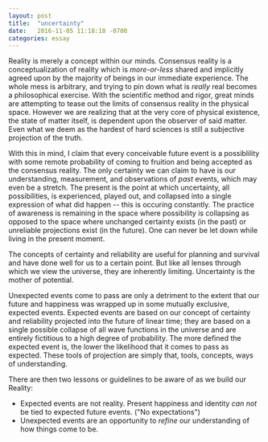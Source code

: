```yaml
---
layout: post
title:  "uncertainty"
date:   2016-11-05 11:18:18 -0700
categories: essay
---
```


Reality is merely a concept within our minds. Consensus reality is a conceptualization of reality which is *more-or-less* shared and implicitly agreed upon by the majority of beings in our immediate experience. The whole mess is arbitrary, and trying to pin down what is *really* real becomes a philosophical exercise. With the scientific method and rigor, great minds are attempting to tease out the limits of consensus reality in the physical space. However we are realizing that at the very core of physical existence, the state of matter itself, is dependent upon the observer of said matter. Even what we deem as the hardest of hard sciences is still a subjective projection of the truth.

With this in mind, I claim that every conceivable future event is a possiblility with some remote probability of coming to fruition and being accepted as the consensus reality. The only certainty we can claim to have is our understanding, measurement, and observations of *past* events, which may even be a stretch. The present is the point at which uncertainty, all possibilities, is experienced, played out, and collapsed into a single expression of what did happen -- this is occuring constantly. The practice of awareness is remaining in the space where possibility is collapsing as opposed to the space where unchanged certainty exists (in the past) or unreliable projections exist (in the future). One can never be let down while living in the present moment.

The concepts of certainty and reliability are useful for planning and survival and have done well for us to a certain point. But like all lenses through which we view the universe, they are inherently limiting. Uncertainty is the mother of potential.

Unexpected events come to pass are only a detriment to the extent that our future and happiness was wrapped up in some mutually exclusive, expected events. Expected events are based on our concept of certainty and reliability projected into the future of linear time; they are based on a single possible collapse of all wave functions in the universe and are entirely fictitious to a high degree of probability. The more defined the expected event is, the lower the likelihood that it comes to pass as expected. These tools of projection are simply that, tools, concepts, ways of understanding.

There are then two lessons or guidelines to be aware of as we build our Reality:

* Expected events are not reality. Present happiness and identity *can not* be tied to expected future events. ("No expectations")
* Unexpected events are an opportunity to *refine* our understanding of how things come to be.

